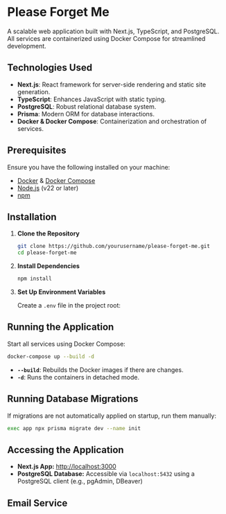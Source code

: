 # Please Forget Me

A scalable web application built with Next.js, TypeScript, and PostgreSQL. All services are containerized using Docker Compose for streamlined development.

## Technologies Used

- **Next.js**: React framework for server-side rendering and static site generation.
- **TypeScript**: Enhances JavaScript with static typing.
- **PostgreSQL**: Robust relational database system.
- **Prisma**: Modern ORM for database interactions.
- **Docker & Docker Compose**: Containerization and orchestration of services.

## Prerequisites

Ensure you have the following installed on your machine:

- [Docker](https://www.docker.com/get-started) & [Docker Compose](https://docs.docker.com/compose/install/)
- [Node.js](https://nodejs.org/en/download/) (v22 or later)
- [npm](https://www.npmjs.com/get-npm) 

## Installation

1. **Clone the Repository**

   ```bash
   git clone https://github.com/yourusername/please-forget-me.git
   cd please-forget-me
   ```

2. **Install Dependencies**

   ```bash
   npm install
   ```

3. **Set Up Environment Variables**

   Create a `.env` file in the project root:



## Running the Application

Start all services using Docker Compose:

```bash
docker-compose up --build -d
```

- **`--build`**: Rebuilds the Docker images if there are changes.
- **`-d`**: Runs the containers in detached mode.

## Running Database Migrations

If migrations are not automatically applied on startup, run them manually:

```bash
exec app npx prisma migrate dev --name init
```

## Accessing the Application

- **Next.js App:** [http://localhost:3000](http://localhost:3000)
- **PostgreSQL Database:** Accessible via `localhost:5432` using a PostgreSQL client (e.g., pgAdmin, DBeaver)

## Email Service
